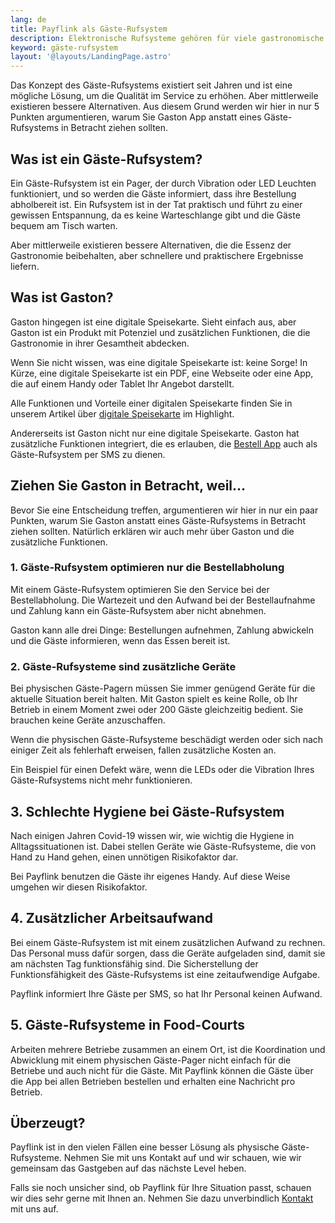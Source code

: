 ```yaml
---
lang: de
title: Payflink als Gäste-Rufsystem
description: Elektronische Rufsysteme gehören für viele gastronomische Betriebe längst zum Alltag. Der praktische Nutzen im Arbeitsalltag macht ein solches System für die moderne Gastronomie unverzichtbar.
keyword: gäste-rufsystem
layout: '@layouts/LandingPage.astro'
---
```


Das Konzept des Gäste-Rufsystems existiert seit Jahren und ist eine mögliche Lösung, um die Qualität im Service zu erhöhen. Aber mittlerweile existieren bessere Alternativen. Aus diesem Grund werden wir hier in nur 5 Punkten argumentieren, warum Sie Gaston App anstatt eines Gäste-Rufsystems in Betracht ziehen sollten.

## Was ist ein Gäste-Rufsystem?

Ein Gäste-Rufsystem ist ein Pager, der durch Vibration oder LED Leuchten funktioniert, und so werden die Gäste informiert, dass ihre Bestellung abholbereit ist. Ein Rufsystem ist in der Tat praktisch und führt zu einer gewissen Entspannung, da es keine Warteschlange gibt und die Gäste bequem am Tisch warten.

Aber mittlerweile existieren bessere Alternativen, die die Essenz der Gastronomie beibehalten, aber schnellere und praktischere Ergebnisse liefern.

## Was ist Gaston?

Gaston hingegen ist eine digitale Speisekarte. Sieht einfach aus, aber Gaston ist ein Produkt mit Potenziel und zusätzlichen Funktionen, die die Gastronomie in ihrer Gesamtheit abdecken. 

Wenn Sie nicht wissen, was eine digitale Speisekarte ist: keine Sorge! 
In Kürze, eine digitale Speisekarte ist ein PDF, eine Webseite oder eine App, die auf einem Handy oder Tablet Ihr Angebot darstellt. 

Alle Funktionen und Vorteile einer digitalen Speisekarte finden Sie in unserem Artikel über [digitale Speisekarte](/de/digitale-speisekarte) im Highlight.

Andererseits ist Gaston nicht nur eine digitale Speisekarte. Gaston hat zusätzliche Funktionen integriert, die es erlauben, die [Bestell App](/de/restaurant-bestell-app) auch als Gäste-Rufsystem per SMS zu dienen.

## Ziehen Sie Gaston in Betracht, weil...

Bevor Sie eine Entscheidung treffen, argumentieren wir hier in nur ein paar Punkten, warum Sie Gaston anstatt eines Gäste-Rufsystems in Betracht ziehen sollten. Natürlich erklären wir auch mehr über Gaston und die zusätzliche Funktionen.

### 1. Gäste-Rufsystem optimieren nur die Bestellabholung

Mit einem Gäste-Rufsystem optimieren Sie den Service bei der Bestellabholung. Die Wartezeit und den Aufwand bei der Bestellaufnahme und Zahlung kann ein Gäste-Rufsystem aber nicht abnehmen.

Gaston kann alle drei Dinge: Bestellungen aufnehmen, Zahlung abwickeln und die Gäste informieren, wenn das Essen bereit ist.

### 2. Gäste-Rufsysteme sind zusätzliche Geräte

Bei physischen Gäste-Pagern müssen Sie immer genügend Geräte für die aktuelle Situation bereit halten. Mit Gaston spielt es keine Rolle, ob Ihr Betrieb in einem Moment zwei oder 200 Gäste gleichzeitig bedient. Sie brauchen keine Geräte anzuschaffen.

Wenn die physischen Gäste-Rufsysteme beschädigt werden oder sich nach einiger Zeit als fehlerhaft erweisen, fallen zusätzliche Kosten an.

Ein Beispiel für einen Defekt wäre, wenn die LEDs oder die Vibration Ihres Gäste-Rufsystems nicht mehr funktionieren.

## 3. Schlechte Hygiene bei Gäste-Rufsystem

Nach einigen Jahren Covid-19 wissen wir, wie wichtig die Hygiene in Alltagssituationen ist. Dabei stellen Geräte wie Gäste-Rufsysteme, die von Hand zu Hand gehen, einen unnötigen Risikofaktor dar.

Bei Payflink benutzen die Gäste ihr eigenes Handy. Auf diese Weise umgehen wir diesen Risikofaktor.

## 4. Zusätzlicher Arbeitsaufwand

Bei einem Gäste-Rufsystem ist mit einem zusätzlichen Aufwand zu rechnen. Das Personal muss dafür sorgen, dass die Geräte aufgeladen sind, damit sie am nächsten Tag funktionsfähig sind. Die Sicherstellung der Funktionsfähigkeit des Gäste-Rufsystems ist eine zeitaufwendige Aufgabe.

Payflink informiert Ihre Gäste per SMS, so hat Ihr Personal keinen Aufwand.

## 5. Gäste-Rufsysteme in Food-Courts

Arbeiten mehrere Betriebe zusammen an einem Ort, ist die Koordination und Abwicklung mit einem physischen Gäste-Pager nicht einfach für die Betriebe und auch nicht für die Gäste. Mit Payflink können die Gäste über die App bei allen Betrieben bestellen und erhalten eine Nachricht pro Betrieb.

## Überzeugt?

Payflink ist in den vielen Fällen eine besser Lösung als physische Gäste-Rufsysteme. Nehmen Sie mit uns Kontakt auf und wir schauen, wie wir gemeinsam das Gastgeben auf das nächste Level heben.

Falls sie noch unsicher sind, ob Payflink für Ihre Situation passt, schauen wir dies sehr gerne mit Ihnen an. Nehmen Sie dazu unverbindlich [Kontakt](../kontakt/) mit uns auf.
